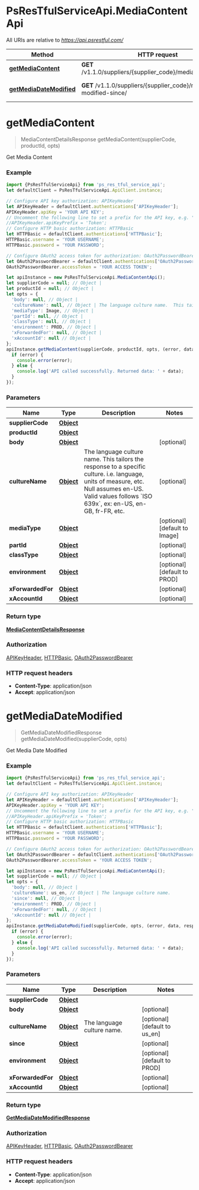 # PsResTfulServiceApi.MediaContentApi

All URIs are relative to *https://api.psrestful.com/*

Method | HTTP request | Description
------------- | ------------- | -------------
[**getMediaContent**](MediaContentApi.md#getMediaContent) | **GET** /v1.1.0/suppliers/{supplier_code}/medias/{product_id} | Get Media Content
[**getMediaDateModified**](MediaContentApi.md#getMediaDateModified) | **GET** /v1.1.0/suppliers/{supplier_code}/media-modified-since/ | Get Media Date Modified

<a name="getMediaContent"></a>
# **getMediaContent**
> MediaContentDetailsResponse getMediaContent(supplierCode, productId, opts)

Get Media Content

### Example
```javascript
import {PsResTfulServiceApi} from 'ps_res_tful_service_api';
let defaultClient = PsResTfulServiceApi.ApiClient.instance;

// Configure API key authorization: APIKeyHeader
let APIKeyHeader = defaultClient.authentications['APIKeyHeader'];
APIKeyHeader.apiKey = 'YOUR API KEY';
// Uncomment the following line to set a prefix for the API key, e.g. "Token" (defaults to null)
//APIKeyHeader.apiKeyPrefix = 'Token';
// Configure HTTP basic authorization: HTTPBasic
let HTTPBasic = defaultClient.authentications['HTTPBasic'];
HTTPBasic.username = 'YOUR USERNAME';
HTTPBasic.password = 'YOUR PASSWORD';

// Configure OAuth2 access token for authorization: OAuth2PasswordBearer
let OAuth2PasswordBearer = defaultClient.authentications['OAuth2PasswordBearer'];
OAuth2PasswordBearer.accessToken = 'YOUR ACCESS TOKEN';

let apiInstance = new PsResTfulServiceApi.MediaContentApi();
let supplierCode = null; // Object | 
let productId = null; // Object | 
let opts = { 
  'body': null, // Object | 
  'cultureName': null, // Object | The language culture name.  This tailors the response to a specific culture. i.e. language, units of measure, etc. Null assumes en-US. Valid values follows `ISO 639x`, ex: en-US, en-GB, fr-FR, etc.
  'mediaType': Image, // Object | 
  'partId': null, // Object | 
  'classType': null, // Object | 
  'environment': PROD, // Object | 
  'xForwardedFor': null, // Object | 
  'xAccountId': null // Object | 
};
apiInstance.getMediaContent(supplierCode, productId, opts, (error, data, response) => {
  if (error) {
    console.error(error);
  } else {
    console.log('API called successfully. Returned data: ' + data);
  }
});
```

### Parameters

Name | Type | Description  | Notes
------------- | ------------- | ------------- | -------------
 **supplierCode** | [**Object**](.md)|  | 
 **productId** | [**Object**](.md)|  | 
 **body** | [**Object**](Object.md)|  | [optional] 
 **cultureName** | [**Object**](.md)| The language culture name.  This tailors the response to a specific culture. i.e. language, units of measure, etc. Null assumes en-US. Valid values follows &#x60;ISO 639x&#x60;, ex: en-US, en-GB, fr-FR, etc. | [optional] 
 **mediaType** | [**Object**](.md)|  | [optional] [default to Image]
 **partId** | [**Object**](.md)|  | [optional] 
 **classType** | [**Object**](.md)|  | [optional] 
 **environment** | [**Object**](.md)|  | [optional] [default to PROD]
 **xForwardedFor** | [**Object**](.md)|  | [optional] 
 **xAccountId** | [**Object**](.md)|  | [optional] 

### Return type

[**MediaContentDetailsResponse**](MediaContentDetailsResponse.md)

### Authorization

[APIKeyHeader](../README.md#APIKeyHeader), [HTTPBasic](../README.md#HTTPBasic), [OAuth2PasswordBearer](../README.md#OAuth2PasswordBearer)

### HTTP request headers

 - **Content-Type**: application/json
 - **Accept**: application/json

<a name="getMediaDateModified"></a>
# **getMediaDateModified**
> GetMediaDateModifiedResponse getMediaDateModified(supplierCode, opts)

Get Media Date Modified

### Example
```javascript
import {PsResTfulServiceApi} from 'ps_res_tful_service_api';
let defaultClient = PsResTfulServiceApi.ApiClient.instance;

// Configure API key authorization: APIKeyHeader
let APIKeyHeader = defaultClient.authentications['APIKeyHeader'];
APIKeyHeader.apiKey = 'YOUR API KEY';
// Uncomment the following line to set a prefix for the API key, e.g. "Token" (defaults to null)
//APIKeyHeader.apiKeyPrefix = 'Token';
// Configure HTTP basic authorization: HTTPBasic
let HTTPBasic = defaultClient.authentications['HTTPBasic'];
HTTPBasic.username = 'YOUR USERNAME';
HTTPBasic.password = 'YOUR PASSWORD';

// Configure OAuth2 access token for authorization: OAuth2PasswordBearer
let OAuth2PasswordBearer = defaultClient.authentications['OAuth2PasswordBearer'];
OAuth2PasswordBearer.accessToken = 'YOUR ACCESS TOKEN';

let apiInstance = new PsResTfulServiceApi.MediaContentApi();
let supplierCode = null; // Object | 
let opts = { 
  'body': null, // Object | 
  'cultureName': us_en, // Object | The language culture name.
  'since': null, // Object | 
  'environment': PROD, // Object | 
  'xForwardedFor': null, // Object | 
  'xAccountId': null // Object | 
};
apiInstance.getMediaDateModified(supplierCode, opts, (error, data, response) => {
  if (error) {
    console.error(error);
  } else {
    console.log('API called successfully. Returned data: ' + data);
  }
});
```

### Parameters

Name | Type | Description  | Notes
------------- | ------------- | ------------- | -------------
 **supplierCode** | [**Object**](.md)|  | 
 **body** | [**Object**](Object.md)|  | [optional] 
 **cultureName** | [**Object**](.md)| The language culture name. | [optional] [default to us_en]
 **since** | [**Object**](.md)|  | [optional] 
 **environment** | [**Object**](.md)|  | [optional] [default to PROD]
 **xForwardedFor** | [**Object**](.md)|  | [optional] 
 **xAccountId** | [**Object**](.md)|  | [optional] 

### Return type

[**GetMediaDateModifiedResponse**](GetMediaDateModifiedResponse.md)

### Authorization

[APIKeyHeader](../README.md#APIKeyHeader), [HTTPBasic](../README.md#HTTPBasic), [OAuth2PasswordBearer](../README.md#OAuth2PasswordBearer)

### HTTP request headers

 - **Content-Type**: application/json
 - **Accept**: application/json

